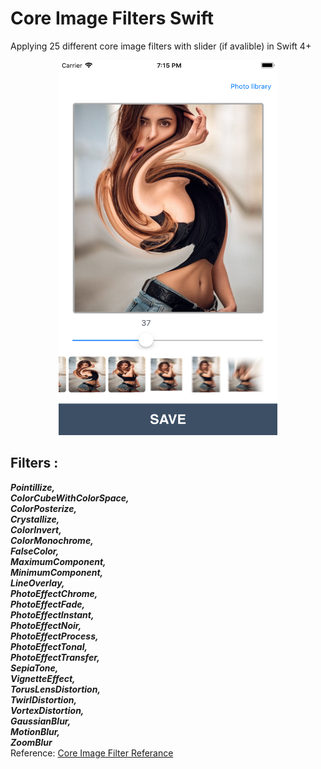 # Core Image Filters Swift
Applying 25 different core image filters with slider (if avalible) in Swift 4+
<br>
<div align="center">
<img src="https://github.com/Coder-ACJHP/CoreImageFilters/blob/master/Screen-Shot.png" width="350" height="600">
</div>

## Filters :
<b><i>
Pointillize, <br>
ColorCubeWithColorSpace, <br>
ColorPosterize, <br>
Crystallize, <br>
ColorInvert, <br>
ColorMonochrome,<br>
FalseColor, <br>
MaximumComponent, <br>
MinimumComponent, <br>
LineOverlay, <br>
PhotoEffectChrome, <br>
PhotoEffectFade, <br>
PhotoEffectInstant, <br>
PhotoEffectNoir, <br>
PhotoEffectProcess, <br>
PhotoEffectTonal, <br>
PhotoEffectTransfer,<br>
SepiaTone, <br>
VignetteEffect, <br>
TorusLensDistortion, <br>
TwirlDistortion, <br>
VortexDistortion,<br>
GaussianBlur, <br>
MotionBlur, <br>
ZoomBlur <br>
</i></b>
Reference: <a href="https://developer.apple.com/library/archive/documentation/GraphicsImaging/Reference/CoreImageFilterReference/index.html">Core Image Filter Referance</a>
